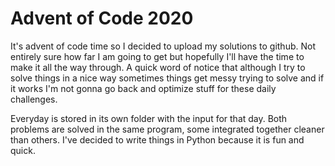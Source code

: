 # Advent of Code 2020

It's advent of code time so I decided to upload my solutions to github. Not entirely sure how far I am going to get but hopefully I'll have the time to make it all the way through. A quick word of notice that although I try to solve things in a nice way sometimes things get messy trying to solve and if it works I'm not gonna go back and optimize stuff for these daily challenges.  

Everyday is stored in its own folder with the input for that day. Both problems are solved in the same program, some integrated together cleaner than others. I've decided to write things in Python because it is fun and quick.  
